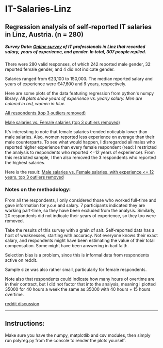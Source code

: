 # IT-Salaries-Linz

## Regression analysis of self-reported IT salaries in Linz, Austria. (n = 280)

##### Survey Data: [Online survey](https://old.reddit.com/r/Austria/comments/975j7i/itgeh%C3%A4lter_in_%C3%B6sterreich/e47znfy/) of IT professionals in Linz that recorded salary, years of experience, and gender. In total, 307 people replied. 

There were 280 valid responses, of which 242 reported male gender, 32 reported female gender, and 4 did not indicate gender. 

Salaries ranged from €23,100 to 150,000. The median reported salary and years of experience were €47,600 and 6 years, respectively. 

Here are some plots of the data featuring regression from python's numpy library. *All plots show years of experience vs. yearly salary. Men are colored in red, women in blue.*

[All respondents (top 3 outliers removed)](https://i.imgur.com/kTKqYpJ.png)

[Male salaries vs. Female salaries (top 3 outliers removed)](https://i.imgur.com/SsK1CYJ.png)


It's interesting to note that female salaries trended noticably lower than male salaries. Also, women reported less experience on average than their male counterparts. To see what would happen, I disregarded all males who reported higher experience than every female respondent (read: I restricted the analysis to respondents who reported <=12 years of experience). From this restricted sample, I then also removed the 3 respondents who reported the highest salaries. 

Here is the result: [Male salaries vs. Female salaries, with experience <= 12 years, top 3 outliers removed](https://i.imgur.com/4hyl1Bz.png) 


### Notes on the methodology: 


From all the respondents, I only considered those who worked full-time and gave information for y.o.e and salary. 7 participants indicated they are working part-time, so they have been excluded from the analysis. Similarly, 20 respondents did not indicate their years of experience, so they too were removed. 


Take the results of this survey with a grain of salt. Self-reported data has a host of weaknesses, starting with accuracy. Not everyone knows their exact salary, and respondents might have been estimating the value of their total compensation. Some might have been answering in bad faith. 

Selection bias is a problem, since this is informal data from respondents active on reddit. 

Sample size was also rather small, particularly for female respondents. 

Note also that respondents could indicate how many hours of overtime are in their contract, but I did not factor that into the analysis, meaning I plotted 35000 for 40 hours a week the same as 35000 with 40 hours + 15 hours overtime. 

[reddit discussion](https://old.reddit.com/r/cscareerquestionsEU/comments/9854bi/analysis_of_it_salaries_in_linz_austria/)


-------------


## Instructions:

Make sure you have the numpy, matplotlib and csv modules, then simply run polyreg.py from the console to render the plots yourself. 






 
